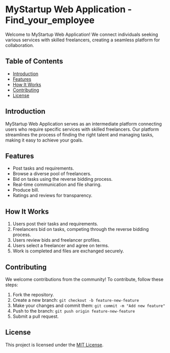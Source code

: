 # MyStartup Web Application - Find_your_employee

Welcome to MyStartup Web Application! We connect individuals seeking various services with skilled freelancers, creating a seamless platform for collaboration.

## Table of Contents

- [Introduction](#introduction)
- [Features](#features)
- [How It Works](#how-it-works)
- [Contributing](#contributing)
- [License](#license)

## Introduction

MyStartup Web Application serves as an intermediate platform connecting users who require specific services with skilled freelancers. Our platform streamlines the process of finding the right talent and managing tasks, making it easy to achieve your goals.

## Features

- Post tasks and requirements.
- Browse a diverse pool of freelancers.
- Bid on tasks using the reverse bidding process.
- Real-time communication and file sharing.
- Produce bill.
- Ratings and reviews for transparency.

## How It Works

1. Users post their tasks and requirements.
2. Freelancers bid on tasks, competing through the reverse bidding process.
3. Users review bids and freelancer profiles.
4. Users select a freelancer and agree on terms.
5. Work is completed and files are exchanged securely.

## Contributing

We welcome contributions from the community! To contribute, follow these steps:

1. Fork the repository.
2. Create a new branch: `git checkout -b feature-new-feature`
3. Make your changes and commit them: `git commit -m "Add new feature"`
4. Push to the branch: `git push origin feature-new-feature`
5. Submit a pull request.

## License

This project is licensed under the [MIT License](LICENSE).
